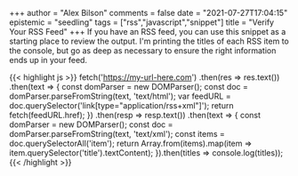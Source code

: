 +++
author = "Alex Bilson"
comments = false
date = "2021-07-27T17:04:15"
epistemic = "seedling"
tags = ["rss","javascript","snippet"]
title = "Verify Your RSS Feed"
+++
If you have an RSS feed, you can use this snippet as a starting place to review the output. I'm printing the titles of each RSS item to the console, but go as deep as necessary to ensure the right information ends up in your feed.

{{< highlight js >}}
fetch('https://my-url-here.com')
.then(res => res.text())
.then(text => {
	const domParser = new DOMParser();
	const doc = domParser.parseFromString(text, 'text/html');
	var feedURL = doc.querySelector('link[type="application/rss+xml"]');
	return fetch(feedURL.href);
})
.then(resp => resp.text())
.then(text => {
	const domParser = new DOMParser();
	const doc = domParser.parseFromString(text, 'text/xml');
	const items = doc.querySelectorAll('item');
	return Array.from(items).map(item => item.querySelector('title').textContent);
}).then(titles => console.log(titles));
{{< /highlight >}}
    